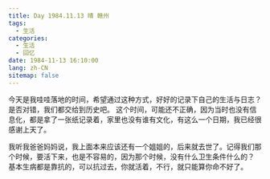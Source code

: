 ```yaml
---
title: Day 1984.11.13 晴 赣州
tags:
  - 生活
categories:
  - 生活
  - 回忆
date: 1984-11-13 16:10:00
lang: zh-CN
sitemap: false
---
```

今天是我哇哇落地的时间，希望通过这种方式，好好的记录下自己的生活与日志？是否对错，我们都交给到历史吧。
这个时间，可能还不正确，因为当时也没有信息化，都是拿了一张纸记录着，家里也没有谁有文化，有这么一个日期，我已经很感谢上天了。

我听我爸爸妈妈说，我上面本来应该还有一个姐姐的，后来就去世了。记得我们那个时候，要活下来，也是不容易的，因为那个时候，没有什么卫生条件什么的？
基本生病都是靠抗的，可以抗过去，你就活着，不行，就只能算你命不好了。